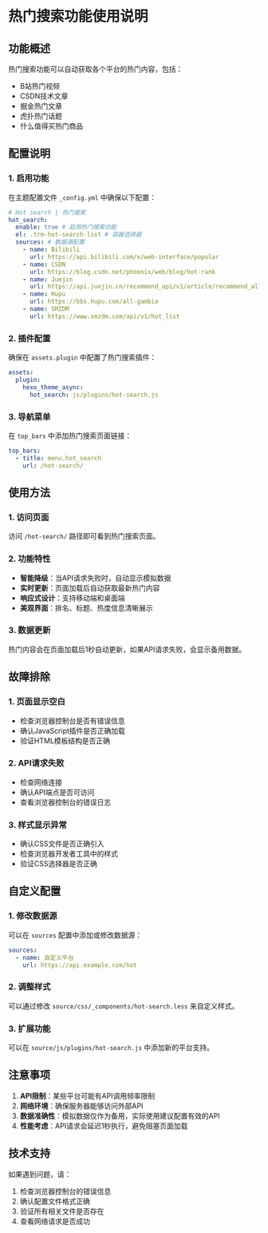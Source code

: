 # 热门搜索功能使用说明

## 功能概述

热门搜索功能可以自动获取各个平台的热门内容，包括：
- B站热门视频
- CSDN技术文章
- 掘金热门文章
- 虎扑热门话题
- 什么值得买热门商品

## 配置说明

### 1. 启用功能

在主题配置文件 `_config.yml` 中确保以下配置：

```yaml
# Hot search | 热门搜索
hot_search:
  enable: true # 启用热门搜索功能
  el: .trm-hot-search-list # 容器选择器
  sources: # 数据源配置
    - name: Bilibili
      url: https://api.bilibili.com/x/web-interface/popular
    - name: CSDN
      url: https://blog.csdn.net/phoenix/web/blog/hot-rank
    - name: Juejin
      url: https://api.juejin.cn/recommend_api/v1/article/recommend_all_feed
    - name: Hupu
      url: https://bbs.hupu.com/all-gambia
    - name: SMZDM
      url: https://www.smzdm.com/api/v1/hot_list
```

### 2. 插件配置

确保在 `assets.plugin` 中配置了热门搜索插件：

```yaml
assets:
  plugin:
    hexo_theme_async:
      hot_search: js/plugins/hot-search.js
```

### 3. 导航菜单

在 `top_bars` 中添加热门搜索页面链接：

```yaml
top_bars:
  - title: menu.hot_search
    url: /hot-search/
```

## 使用方法

### 1. 访问页面

访问 `/hot-search/` 路径即可看到热门搜索页面。

### 2. 功能特性

- **智能降级**：当API请求失败时，自动显示模拟数据
- **实时更新**：页面加载后自动获取最新热门内容
- **响应式设计**：支持移动端和桌面端
- **美观界面**：排名、标题、热度信息清晰展示

### 3. 数据更新

热门内容会在页面加载后1秒自动更新，如果API请求失败，会显示备用数据。

## 故障排除

### 1. 页面显示空白

- 检查浏览器控制台是否有错误信息
- 确认JavaScript插件是否正确加载
- 验证HTML模板结构是否正确

### 2. API请求失败

- 检查网络连接
- 确认API端点是否可访问
- 查看浏览器控制台的错误日志

### 3. 样式显示异常

- 确认CSS文件是否正确引入
- 检查浏览器开发者工具中的样式
- 验证CSS选择器是否正确

## 自定义配置

### 1. 修改数据源

可以在 `sources` 配置中添加或修改数据源：

```yaml
sources:
  - name: 自定义平台
    url: https://api.example.com/hot
```

### 2. 调整样式

可以通过修改 `source/css/_components/hot-search.less` 来自定义样式。

### 3. 扩展功能

可以在 `source/js/plugins/hot-search.js` 中添加新的平台支持。

## 注意事项

1. **API限制**：某些平台可能有API调用频率限制
2. **网络环境**：确保服务器能够访问外部API
3. **数据准确性**：模拟数据仅作为备用，实际使用建议配置有效的API
4. **性能考虑**：API请求会延迟1秒执行，避免阻塞页面加载

## 技术支持

如果遇到问题，请：
1. 检查浏览器控制台的错误信息
2. 确认配置文件格式正确
3. 验证所有相关文件是否存在
4. 查看网络请求是否成功





